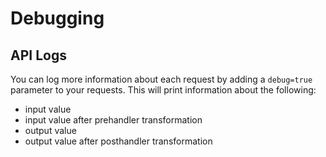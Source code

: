 # Debugging

## API Logs

You can log more information about each request by adding a `debug=true` parameter to your requests. This will print information about the following:
- input value
- input value after prehandler transformation
- output value
- output value after posthandler transformation
